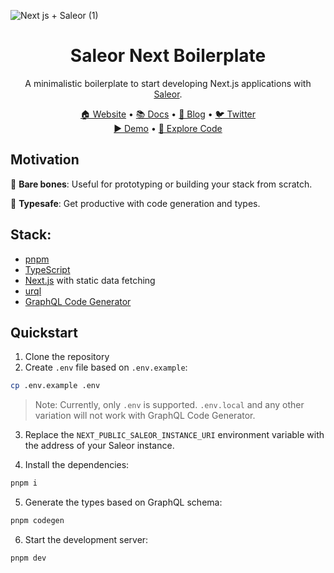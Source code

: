 ![Next js + Saleor (1)](https://user-images.githubusercontent.com/44495184/210545042-0537d49f-6ab8-4e52-af75-225370789c2b.png)

<div align="center">
  <h1>Saleor Next Boilerplate</h1>
</div>

<div align="center">
  <p>A minimalistic boilerplate to start developing Next.js applications with <a href="https://github.com/saleor/saleor">Saleor</a>.</p>
</div>

<div align="center">
  <a href="https://saleor.io/">🏠 Website</a>
  <span> • </span>
  <a href="https://docs.saleor.io/docs/3.x/">📚 Docs</a>
  <span> • </span>
  <a href="https://saleor.io/blog/">📰 Blog</a>
  <span> • </span>
  <a href="https://twitter.com/getsaleor">🐦 Twitter</a>
</div>

<div align="center">
  <a href="https://demo.saleor.io/dashboard">▶️ Demo</a>
   <span> • </span>
  <a href="https://githubbox.com/saleor/saleor-dashboard">🔎 Explore Code</a>
</div>

## Motivation

🤏 **Bare bones**: Useful for prototyping or building your stack from scratch.

💪 **Typesafe**: Get productive with code generation and types.


## Stack:
- [pnpm](https://pnpm.io/)
- [TypeScript](https://www.typescriptlang.org/)
- [Next.js](https://nextjs.org/) with static data fetching
- [urql](https://formidable.com/open-source/urql/)
- [GraphQL Code Generator](https://the-guild.dev/graphql/codegen)

## Quickstart
1. Clone the repository
2. Create `.env` file based on `.env.example`:

```bash
cp .env.example .env
```

> Note: Currently, only `.env` is supported. `.env.local` and any other variation will not work with GraphQL Code Generator.

3. Replace the `NEXT_PUBLIC_SALEOR_INSTANCE_URI` environment variable with the address of your Saleor instance.

4. Install the dependencies:
```bash
pnpm i
```

5. Generate the types based on GraphQL schema:
```bash
pnpm codegen
```

6. Start the development server:
```bash
pnpm dev
```
